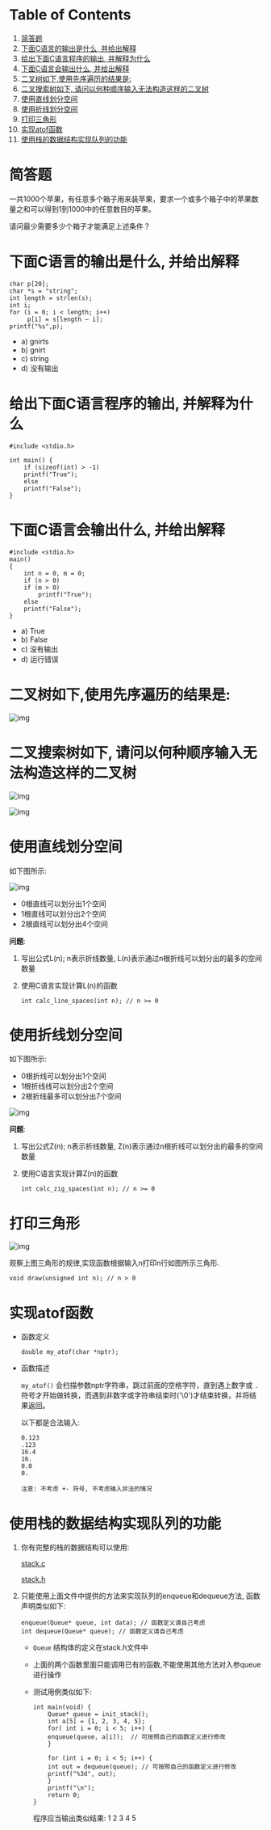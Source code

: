 
# Table of Contents

1.  [简答题](#org268e8d9)
2.  [下面C语言的输出是什么, 并给出解释](#orgcf2cafe)
3.  [给出下面C语言程序的输出, 并解释为什么](#orgce5a230)
4.  [下面C语言会输出什么, 并给出解释](#org115f2cd)
5.  [二叉树如下,使用先序遍历的结果是:](#org2ade0b3)
6.  [二叉搜索树如下, 请问以何种顺序输入无法构造这样的二叉树](#orga96d1cf)
7.  [使用直线划分空间](#orgb6a4a01)
8.  [使用折线划分空间](#org7229d44)
9.  [打印三角形](#org37d6cb5)
10. [实现atof函数](#orgf1a3ae5)
11. [使用栈的数据结构实现队列的功能](#org4b8a4df)



<a id="org268e8d9"></a>

# 简答题

一共1000个苹果，有任意多个箱子用来装苹果，要求一个或多个箱子中的苹果数量之和可以得到1到1000中的任意数目的苹果。

请问最少需要多少个箱子才能满足上述条件？


<a id="orgcf2cafe"></a>

# 下面C语言的输出是什么, 并给出解释

    char p[20]; 
    char *s = "string"; 
    int length = strlen(s); 
    int i; 
    for (i = 0; i < length; i++) 
         p[i] = s[length — i]; 
    printf("%s",p);

-   a) gnirts
-   b) gnirt
-   c) string
-   d) 没有输出


<a id="orgce5a230"></a>

# 给出下面C语言程序的输出, 并解释为什么

    #include <stdio.h>
    
    int main() {
        if (sizeof(int) > -1)
    	printf("True");
        else
    	printf("False");
    }


<a id="org115f2cd"></a>

# 下面C语言会输出什么, 并给出解释

    #include <stdio.h>
    main()
    {
        int n = 0, m = 0;
        if (n > 0)
    	if (m > 0)
    	    printf("True");
        else 
    	printf("False");
    }

-   a) True
-   b) False
-   c) 没有输出
-   d) 运行错误


<a id="org2ade0b3"></a>

# 二叉树如下,使用先序遍历的结果是:

![img](./img/1234.png)


<a id="orga96d1cf"></a>

# 二叉搜索树如下, 请问以何种顺序输入无法构造这样的二叉树

![img](./img/111222.png)

![img](./img/111223.png)


<a id="orgb6a4a01"></a>

# 使用直线划分空间

如下图所示:

![img](img/line.png)

-   0根直线可以划分出1个空间
-   1根直线可以划分出2个空间
-   2根直线可以划分出4个空间

**问题**:

1.  写出公式L(n); n表示折线数量, L(n)表示通过n根折线可以划分出的最多的空间数量
2.  使用C语言实现计算L(n)的函数
    
        int calc_line_spaces(int n); // n >= 0


<a id="org7229d44"></a>

# 使用折线划分空间

如下图所示:

-   0根折线可以划分出1个空间
-   1根折线线可以划分出2个空间
-   2根折线最多可以划分出7个空间

![img](./img/zline.png)

**问题**:

1.  写出公式Z(n); n表示折线数量, Z(n)表示通过n根折线可以划分出的最多的空间数量
2.  使用C语言实现计算Z(n)的函数
    
        int calc_zig_spaces(int n); // n >= 0


<a id="org37d6cb5"></a>

# 打印三角形

![img](./img/triangle.png)

观察上图三角形的规律,实现函数根据输入n打印n行如图所示三角形.

    void draw(unsigned int n); // n > 0


<a id="orgf1a3ae5"></a>

# 实现atof函数

-   函数定义
    
        double my_atof(char *nptr);
-   函数描述
    
    `my_atof()` 会扫描参数nptr字符串，跳过前面的空格字符，直到遇上数字或 `.` 符号才开始做转换，而遇到非数字或字符串结束时('\\0')才结束转换，并将结果返回。
    
    以下都是合法输入:
    
        0.123
        .123
        16.4
        16.
        0.0
        0.
    
        注意: 不考虑 +- 符号, 不考虑输入非法的情况


<a id="org4b8a4df"></a>

# 使用栈的数据结构实现队列的功能

1.  你有完整的栈的数据结构可以使用:
    
    [stack.c](https://github.com/linc5403/ds-c/blob/master/code/02-stack/stack.c)
    
    [stack.h](https://github.com/linc5403/ds-c/blob/master/code/02-stack/stack.h)

2.  只能使用上面文件中提供的方法来实现队列的enqueue和dequeue方法, 函数声明类似如下:
    
        enqueue(Queue* queue, int data); // 函数定义请自己考虑
        int dequeue(Queue* queue); // 函数定义请自己考虑
    
    -   `Queue` 结构体的定义在stack.h文件中
    -   上面的两个函数里面只能调用已有的函数,不能使用其他方法对入参queue进行操作
    -   测试用例类似如下:
        
            int main(void) {
                Queue* queue = init_stack();
                int a[5] = {1, 2, 3, 4, 5};
                for( int i = 0; i < 5; i++) {
            	enqueue(queue, a[i]);  // 可按照自己的函数定义进行修改
                }
            
                for (int i = 0; i < 5; i++) {
            	int out = dequeue(queue); // 可按照自己的函数定义进行修改
            	printf("%3d", out);
                }
                printf("\n");
                return 0;
            }
        
        程序应当输出类似结果: 1  2  3  4  5

